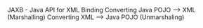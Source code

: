JAXB - Java API for XML Binding
Converting Java POJO --> XML (Marshalling)
Converting XML --> Java POJO (Unmarshaling)
